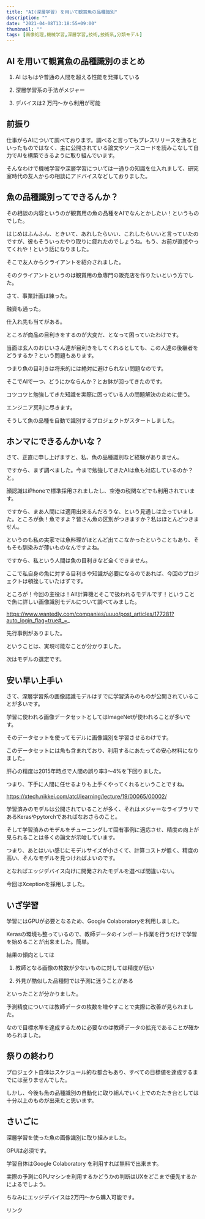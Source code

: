 ```yaml
---
title: "AI(深層学習) を用いて観賞魚の品種識別"
description: ""
date: "2021-04-08T13:18:55+09:00"
thumbnail: ""
tags: [画像処理,機械学習,深層学習,技術,技術系,分類モデル]
---
```

## AI を用いて観賞魚の品種識別のまとめ
1. AI はもはや普通の人間を超える性能を発揮している

2. 深層学習系の手法がメジャー

3. デバイスは2 万円〜から利用が可能

## 前振り
仕事がらAIについて調べております。調べると言ってもプレスリリースを漁るといったものではなく、主に公開されている論文やソースコードを読みこなして自力でAIを構築できるように取り組んでいます。

そんなわけで機械学習や深層学習については一通りの知識を仕入れまして、研究室時代の友人からの相談にアドバイスなどしておりました。

## 魚の品種識別ってできるんか？
その相談の内容というのが観賞用の魚の品種をAIでなんとかしたい！というものでした。

はじめはふんふん、ときいて、あれしたらいい、これしたらいいと言っていたのですが、彼もそういったやり取りに疲れたのでしょうね。もう、お前が直接やってくれや！という話になりました。

そこで友人からクライアントを紹介されました。

そのクライアントというのは観賞用の魚専門の販売店を作りたいという方でした。

さて、事業計画は練った。

融資も通った。

仕入れ先も当てがある。

ところが商品の目利きをするのが大変だ、となって困っていたわけです。

当面は玄人のおじいさん達が目利きをしてくれるとしても、この人達の後継者をどうするか？という問題もあります。

つまり魚の目利きは将来的には絶対に避けられない問題なのです。

そこでAIで一つ、どうにかならんか？とお鉢が回ってきたのです。

コツコツと勉強してきた知識を実際に困っている人の問題解決のために使う。

エンジニア冥利に尽きます。

そうして魚の品種を自動で識別するプロジェクトがスタートしました。

## ホンマにできるんかいな？
さて、正直に申し上げますと、私、魚の品種識別など経験がありません。

ですから、まず調べました。今まで勉強してきたAIは魚も対応しているのか？と。

顔認識はiPhoneで標準採用されましたし、空港の税関などでも利用されています。

ですから、まあ人間には適用出来るんだろうな、という見通しは立っていました。ところが魚！魚ですよ？皆さん魚の区別がつきますか？私はほとんどつきません。

というのも私の実家では魚料理がほとんど出てこなかったということもあり、そもそも馴染みが薄いものなんですよね。

ですから、私という人間は魚の目利きなど全くできません。


ここで私自身の魚に対する目利きや知識が必要になるのであれば、今回のプロジェクトは頓挫していたはずです。

ところが！今回の主役は！AI!計算機とそこで扱われるモデルです！ということで魚に詳しい画像識別モデルについて調べてみました。

https://www.wantedly.com/companies/uuuo/post_articles/177281?auto_login_flag=true#_=_

先行事例がありました。

ということは、実現可能なことが分かりました。

次はモデルの選定です。

## 安い早い上手い
さて、深層学習系の画像認識モデルはすでに学習済みのものが公開されていることが多いです。

学習に使われる画像データセットとしてはImageNetが使われることが多いです。

そのデータセットを使ってモデルに画像識別を学習させるわけです。

このデータセットには魚も含まれており、利用するにあたっての安心材料になりました。

肝心の精度は2015年時点で人間の誤り率3〜4%を下回りました。

つまり、下手に人間に任せるよりも上手くやってくれるということですね。

https://xtech.nikkei.com/atcl/learning/lecture/19/00065/00002/

学習済みのモデルは公開されていることが多く、それはメジャーなライブラリであるKerasやpytorchであればなおさらのこと。

そして学習済みのモデルをチューニングして固有事例に適応させ、精度の向上が見られることは多くの論文が示唆しています。

つまり、あとはいい感じにモデルサイズが小さくて、計算コストが低く、精度の高い、そんなモデルを見つければよいのです。

となればエッジデバイス向けに開発されたモデルを選べば間違いない。

今回はXceptionを採用しました。

## いざ学習
学習にはGPUが必要となるため、Google Colaboratoryを利用しました。

Kerasの環境も整っているので、教師データのインポート作業を行うだけで学習を始めることが出来ました。簡単。

結果の傾向としては

1. 教師となる画像の枚数が少ないものに対しては精度が低い

2. 外見が酷似した品種間では予測に迷うことがある

といったことが分かりました。

予測精度については教師データの枚数を増やすことで実際に改善が見られました。

なので目標水準を達成するために必要なのは教師データの拡充であることが確かめられました。

## 祭りの終わり
プロジェクト自体はスケジュール的な都合もあり、すべての目標値を達成するまでには至りませんでした。

しかし、今後も魚の品種識別の自動化に取り組んでいく上でのたたき台としては十分以上のものが出来たと思います。

## さいごに
深層学習を使った魚の画像識別に取り組みました。

GPUは必須です。

学習自体はGoogle Colaboratory を利用すれば無料で出来ます。

実際の予測にGPUマシンを利用するかどうかの判断はUXをどこまで優先するかによるでしよう。

ちなみにエッジデバイスは2万円〜から購入可能です。
<!-- START MoshimoAffiliateEasyLink -->
<script type="text/javascript">
(function(b,c,f,g,a,d,e){b.MoshimoAffiliateObject=a;
b[a]=b[a]||function(){arguments.currentScript=c.currentScript
||c.scripts[c.scripts.length-2];(b[a].q=b[a].q||[]).push(arguments)};
c.getElementById(a)||(d=c.createElement(f),d.src=g,
d.id=a,e=c.getElementsByTagName("body")[0],e.appendChild(d))})
(window,document,"script","//dn.msmstatic.com/site/cardlink/bundle.js?20210203","msmaflink");
msmaflink({"n":"NVIDIA Jetson Nano Development Kit B01 開発キット AI コンピュータ 人工知能 エッジコンピューティング","b":"seeed studio","t":"102110417","d":"https:\/\/m.media-amazon.com","c_p":"\/images\/I","p":["\/41MS-MwSRQL.jpg","\/41YA7RcATyL.jpg","\/41GBxzliXlL.jpg","\/41ltAsDyX8L.jpg","\/51Ee7aI8ZyL.jpg","\/41vxaSNz0fL.jpg","\/41Uy4ZHfA8L.jpg","\/41dY1a5gpRL.jpg","\/31HSvdNRsJL._SL500_.jpg"],"u":{"u":"https:\/\/www.amazon.co.jp\/dp\/B085NQTKS9","t":"amazon","r_v":""},"v":"2.1","b_l":[{"id":1,"u_tx":"Amazonで見る","u_bc":"#f79256","u_url":"https:\/\/www.amazon.co.jp\/dp\/B085NQTKS9","a_id":2220302,"p_id":170,"pl_id":27060,"pc_id":185,"s_n":"amazon","u_so":1},{"id":2,"u_tx":"楽天市場で見る","u_bc":"#f76956","u_url":"https:\/\/search.rakuten.co.jp\/search\/mall\/NVIDIA%20Jetson%20Nano%20Development%20Kit%20B01%20%E9%96%8B%E7%99%BA%E3%82%AD%E3%83%83%E3%83%88%20AI%20%E3%82%B3%E3%83%B3%E3%83%94%E3%83%A5%E3%83%BC%E3%82%BF%20%E4%BA%BA%E5%B7%A5%E7%9F%A5%E8%83%BD%20%E3%82%A8%E3%83%83%E3%82%B8%E3%82%B3%E3%83%B3%E3%83%94%E3%83%A5%E3%83%BC%E3%83%86%E3%82%A3%E3%83%B3%E3%82%B0\/","a_id":2220301,"p_id":54,"pl_id":27059,"pc_id":54,"s_n":"rakuten","u_so":2},{"id":3,"u_tx":"Yahoo!ショッピングで見る","u_bc":"#66a7ff","u_url":"https:\/\/shopping.yahoo.co.jp\/search?first=1\u0026p=NVIDIA%20Jetson%20Nano%20Development%20Kit%20B01%20%E9%96%8B%E7%99%BA%E3%82%AD%E3%83%83%E3%83%88%20AI%20%E3%82%B3%E3%83%B3%E3%83%94%E3%83%A5%E3%83%BC%E3%82%BF%20%E4%BA%BA%E5%B7%A5%E7%9F%A5%E8%83%BD%20%E3%82%A8%E3%83%83%E3%82%B8%E3%82%B3%E3%83%B3%E3%83%94%E3%83%A5%E3%83%BC%E3%83%86%E3%82%A3%E3%83%B3%E3%82%B0","a_id":2220303,"p_id":1225,"pl_id":27061,"pc_id":1925,"s_n":"yahoo","u_so":3}],"eid":"7dVh0","s":"s"});
</script>
<div id="msmaflink-7dVh0">リンク</div>
<!-- MoshimoAffiliateEasyLink END -->

